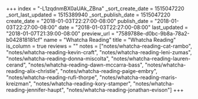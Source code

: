 +++
index = "-L1zqdnmBX0aUAk_ZBna"
_sort_create_date = 1515047220
_sort_last_updated = 1515389940
_sort_publish_date = 1515047220
create_date = "2018-01-03T22:27:00-08:00"
publish_date = "2018-01-03T22:27:00-08:00"
date = "2018-01-03T22:27:00-08:00"
last_updated = "2018-01-07T21:39:00-08:00"
preview_url = "7589788e-d0bc-9b8a-78a2-b042818181cf"
name = "Whatcha Reading"
title = "Whatcha Reading"
is_column = true
reviews = ""
notes = ["notes/whatcha-reading-cat-rambo", "notes/whatcha-reading-kevin-craft", "notes/whatcha-reading-leni-zumas", "notes/whatcha-reading-donna-miscolta", "notes/whatcha-reading-lauren-cerand", "notes/whatcha-reading-dawn-mccarra-bass", "notes/whatcha-reading-alix-christie", "notes/whatcha-reading-paige-embry", "notes/whatcha-reading-rufi-thorpe", "notes/whatcha-reading-maris-kreizman", "notes/whatcha-reading-kory-stamper", "notes/whatcha-reading-jennifer-haupt", "notes/whatcha-reading-jonathan-evison"]
+++

